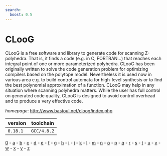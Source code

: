 ```yaml
---
search:
  boost: 0.5
---
```

# CLooG

CLooG is a free software and library to generate code for scanning Z-polyhedra. That is, it finds a  code (e.g. in C, FORTRAN...) that reaches each integral point of one or more parameterized polyhedra. CLooG has been  originally written to solve the code generation problem for optimizing compilers based on the polytope model.  Nevertheless it is used now in various area e.g. to build control automata for high-level synthesis or to find the  best polynomial approximation of a function. CLooG may help in any situation where scanning polyhedra matters. While  the user has full control on generated code quality, CLooG is designed to avoid control overhead and to produce a  very effective code.

*homepage*: <http://www.bastoul.net/cloog/index.php>

version | toolchain
--------|----------
``0.18.1`` | ``GCC/4.8.2``

[0](../0/index.md) - [a](../a/index.md) - [b](../b/index.md) - [c](../c/index.md) - [d](../d/index.md) - [e](../e/index.md) - [f](../f/index.md) - [g](../g/index.md) - [h](../h/index.md) - [i](../i/index.md) - [j](../j/index.md) - [k](../k/index.md) - [l](../l/index.md) - [m](../m/index.md) - [n](../n/index.md) - [o](../o/index.md) - [p](../p/index.md) - [q](../q/index.md) - [r](../r/index.md) - [s](../s/index.md) - [t](../t/index.md) - [u](../u/index.md) - [v](../v/index.md) - [w](../w/index.md) - [x](../x/index.md) - [y](../y/index.md) - [z](../z/index.md)


